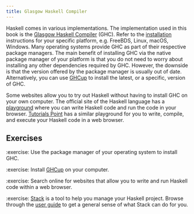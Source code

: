 ```yaml
---
title: Glasgow Haskell Compiler
---
```


Haskell comes in various implementations. The implementation used in this book
is the [Glasgow Haskell Compiler][ghc] (GHC). Refer to the
[installation][install] instructions for your specific platform, e.g. FreeBDS,
Linux, macOS, Windows. Many operating systems provide GHC as part of their
respective package managers. The main benefit of installing GHC via the native
package manager of your platform is that you do not need to worry about
installing any other dependencies required by GHC. However, the downside is that
the version offered by the package manager is usually out of date.
Alternatively, you can use [GHCup][ghCup] to install the latest, or a specific,
version of GHC.

Some websites allow you to try out Haskell without having to install GHC on your
own computer. The official site of the Haskell language has a
[playground][playground] where you can write Haskell code and run the code in
your browser. [Tutorials Point][tpPlayground] has a similar playground for you
to write, compile, and execute your Haskell code in a web browser.

<!--========================================================================-->

## Exercises

<!-- prettier-ignore-start -->
:exercise:
Use the package manager of your operating system to install GHC.
<!-- prettier-ignore-end -->

<!-- prettier-ignore-start -->
:exercise:
Install [GHCup][ghCup] on your computer.
<!-- prettier-ignore-end -->

<!-- prettier-ignore-start -->
:exercise:
Search online for websites that allow you to write and run Haskell code within a
web browser.
<!-- prettier-ignore-end -->

<!-- prettier-ignore-start -->
:exercise:
[Stack][stack] is a tool to help you manage your Haskell project. Browse through
the [user guide][stackGuide] to get a general sense of what Stack can do for
you.
<!-- prettier-ignore-end -->

<!--========================================================================-->

<!-- prettier-ignore-start -->
[ghc]: https://www.haskell.org/ghc/
[ghCup]: https://www.haskell.org/ghcup/
[install]: https://www.haskell.org/downloads/
[playground]: https://play.haskell.org
[stack]: https://docs.haskellstack.org/en/stable/
[stackGuide]: https://docs.haskellstack.org/en/stable/GUIDE/
[tpPlayground]: https://www.tutorialspoint.com/compile_haskell_online.php
<!-- prettier-ignore-end -->
